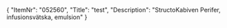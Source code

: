 {
  "ItemNr": "052560",
  "Title": "test",
  "Description": "StructoKabiven Perifer, infusionsvätska, emulsion"
}
